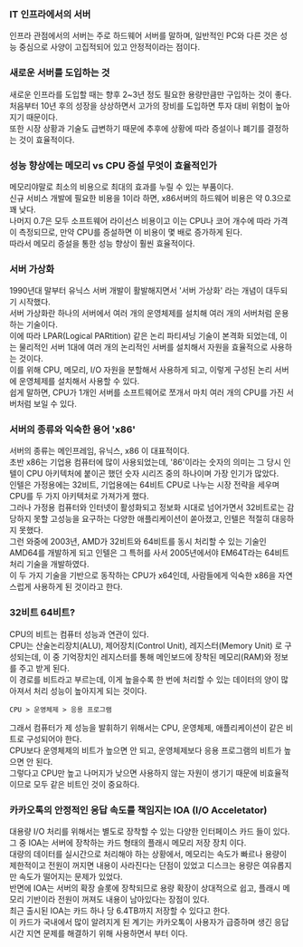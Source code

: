 ### IT 인프라에서의 서버
인프라 관점에서의 서버는 주로 하드웨어 서버를 말하며, 일반적인 PC와 다른 것은 성능 중심으로 사양이 고집적되어 있고 안정적이라는 점이다.   

### 새로운 서버를 도입하는 것
새로운 인프라를 도입할 때는 향후 2~3년 정도 필요한 용량만큼만 구입하는 것이 좋다.    
처음부터 10년 후의 성장을 상상하면서 고가의 장비를 도입하면 투자 대비 위험이 높아지기 때문이다.   
또한 시장 상황과 기술도 급변하기 때문에 추후에 상황에 따라 증설이나 폐기를 결정하는 것이 효율적이다.

### 성능 향상에는 메모리 vs CPU 증설 무엇이 효율적인가
메모리야말로 최소의 비용으로 최대의 효과를 누릴 수 있는 부품이다.   
신규 서비스 개발에 필요한 비용을 1이라 하면, x86서버의 하드웨어 비용은 약 0.3으로 꽤 낮다.   
나머지 0.7은 모두 소프트웨어 라이선스 비용이고 이는 CPU나 코어 개수에 따라 가격이 측정되므로, 만약 CPU를 증설하면 이 비용이 몇 배로 증가하게 된다.   
따라서 메모리 증설을 통한 성능 향상이 훨씬 효율적이다.

### 서버 가상화
1990년대 말부터 유닉스 서버 개발이 활발해지면서 '서버 가상화' 라는 개념이 대두되기 시작했다.   
서버 가상화란 하나의 서버에서 여러 개의 운영체제를 설치해 여러 개의 서버처럼 운용하는 기술이다.   
이에 따라 LPAR(Logical PARtition) 같은 논리 파티셔닝 기술이 본격화 되었는데, 이는 물리적인 서버 1대에 여러 개의 논리적인 서버를 설치해서 자원을 효율적으로 사용하는 것이다.   
이를 위해 CPU, 메모리, I/O 자원을 분할해서 사용하게 되고, 이렇게 구성된 논리 서버에 운영체제를 설치해서 사용할 수 있다.   
쉽게 말하면, CPU가 1개인 서버를 소프트웨어로 쪼개서 마치 여러 개의 CPU를 가진 서버처럼 보일 수 있다.   

### 서버의 종류와 익숙한 용어 'x86'
서버의 종류는 메인프레임, 유닉스, x86 이 대표적이다.   
초반 x86는 기업용 컴퓨터에 많이 사용되었는데, '86'이라는 숫자의 의미는 그 당시 인텔이 CPU 아키텍처에 붙이곤 했던 숫자 시리즈 중의 하나이며 가장 인기가 많았다.   
인텔은 가정용에는 32비트, 기업용에는 64비트 CPU로 나누는 시장 전략을 세우며 CPU를 두 가지 아키텍처로 가져가게 했다.   
그러나 가정용 컴퓨터와 인터넷이 활성화되고 정보화 시대로 넘어가면서 32비트로는 감당하지 못할 고성능을 요구하는 다양한 애플리케이션이 쏟아졌고, 인텔은 적절히 대응하지 못했다.   
그런 와중에 2003년, AMD가 32비트와 64비트를 동시 처리할 수 있는 기술인 AMD64를 개발하게 되고 인텔은 그 특허를 사서 2005년에서야 EM64T라는 64비트 처리 기술을 개발하였다.   
이 두 가지 기술을 기반으로 동작하는 CPU가 x64인데, 사람들에게 익숙한 x86을 자연스럽게 사용하게 된 것이라고 한다.   

### 32비트 64비트?
CPU의 비트는 컴퓨터 성능과 연관이 있다.   
CPU는 산술논리장치(ALU), 제어장치(Control Unit), 레지스터(Memory Unit) 로 구성되는데, 이 중 기억장치인 레지스터를 통해 메인보드에 장착된 메모리(RAM)와 정보를 주고 받게 된다.   
이 경로를 비트라고 부르는데, 이게 높을수록 한 번에 처리할 수 있는 데이터의 양이 많아져서 처리 성능이 높아지게 되는 것이다.   
```
CPU > 운영체제 > 응용 프로그램
```
그래서 컴퓨터가 제 성능을 발휘하기 위해서는 CPU, 운영체제, 애플리케이션이 같은 비트로 구성되어야 한다.   
CPU보다 운영체제의 비트가 높으면 안 되고, 운영체제보다 응용 프로그램의 비트가 높으면 안 된다.   
그렇다고 CPU만 높고 나머지가 낮으면 사용하지 않는 자원이 생기기 때문에 비효율적이므로 모두 같은 비트인 것이 중요하다.   

### 카카오톡의 안정적인 응답 속도를 책임지는 IOA (I/O Acceletator)
대용량 I/O 처리를 위해서는 별도로 장착할 수 있는 다양한 인터페이스 카드 들이 있다.    
그 중 IOA는 서버에 장착하는 카드 형태의 플래시 메모리 저장 장치 이다.   
대량의 데이터를 실시간으로 처리해야 하는 상황에서, 메모리는 속도가 빠르나 용량이 제한적이고 전원이 꺼지면 내용이 사라진다는 단점이 있었고 디스크는 용량은 여유롭지만 속도가 떨어지는 문제가 있었다.   
반면에 IOA는 서버의 확장 슬롯에 장착되므로 용량 확장이 상대적으로 쉽고, 플래시 메모리 기반이라 전원이 꺼져도 내용이 남아있다는 장점이 있다.   
최근 출시된 IOA는 카드 하나 당 6.4TB까지 저장할 수 있다고 한다.   
이 카드가 국내에서 많이 알려지게 된 계기는 카카오톡이 사용자가 급증하며 생긴 응답 시간 지연 문제를 해결하기 위해 사용하면서 부터 이다.   
